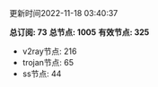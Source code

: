 更新时间2022-11-18 03:40:37

**总订阅: 73**
**总节点: 1005**
**有效节点: 325**
- v2ray节点: 216
- trojan节点: 65
- ss节点: 44
